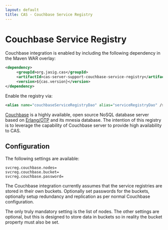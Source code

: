 ```yaml
---
layout: default
title: CAS - Couchbase Service Registry
---
```


# Couchbase Service Registry
Couchbase integration is enabled by including the following dependency in the Maven WAR overlay:

```xml
<dependency>
     <groupId>org.jasig.cas</groupId>
     <artifactId>cas-server-support-couchbase-service-registry</artifactId>
     <version>${cas.version}</version>
</dependency>
```

Enable the registry via:

```xml
<alias name="couchbaseServiceRegistryDao" alias="serviceRegistryDao" />
```

[Couchbase](http://www.couchbase.com) is a highly available, open source NoSQL database server based on 
[Erlang/OTP](http://www.erlang.org) and its mnesia database. The intention of this registry is to leverage the capability of Couchbase 
server to provide high availability to CAS.

## Configuration
The following settings are available:

```properties
svcreg.couchbase.nodes=
svcreg.couchbase.bucket=
svcreg.couchbase.password=
```

The Couchbase integration currently assumes that the service registries are stored
in their own buckets. Optionally set passwords for the buckets, optionally setup
redundancy and replication as per normal Couchbase configuration.

The only truly mandatory setting is the list of nodes.
The other settings are optional, but this is designed to store data in buckets
so in reality the bucket property must also be set.
